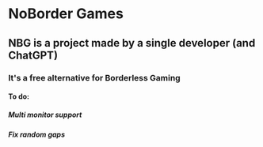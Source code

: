 # NoBorder Games
## NBG is a project made by a single developer (and ChatGPT)
### It's a free alternative for Borderless Gaming

#### To do:
##### Multi monitor support
##### Fix random gaps
